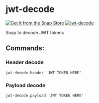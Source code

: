 # jwt-decode

[![Get it from the Snap Store](https://snapcraft.io/static/images/badges/en/snap-store-black.svg)](https://snapcraft.io/jwt-decode)
[![jwt-decode](https://snapcraft.io//jwt-decode/badge.svg)](https://snapcraft.io/jwt-decode)

Snap to decode JWT tokens

## Commands: 

### Header decode
`jwt-decode.header 'JWT TOKEN HERE'`

### Payload decode
`jwt-decode.payload 'JWT TOKEN HERE'`
